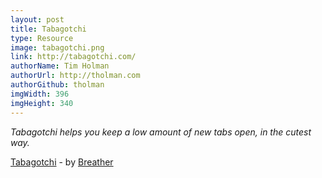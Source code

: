 ```yaml
---
layout: post
title: Tabagotchi
type: Resource
image: tabagotchi.png
link: http://tabagotchi.com/
authorName: Tim Holman
authorUrl: http://tholman.com
authorGithub: tholman
imgWidth: 396
imgHeight: 340
---
```


_Tabagotchi helps you keep a low amount of new tabs open, in the cutest way._

[Tabagotchi](http://tabagotchi.com/) - by [Breather](https://breather.com/)
